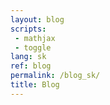 ```yaml
---
layout: blog
scripts:
 - mathjax
 - toggle
lang: sk
ref: blog
permalink: /blog_sk/
title: Blog
---
```

